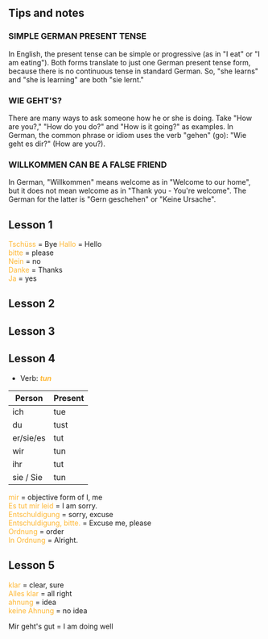 
## Tips and notes

### SIMPLE GERMAN PRESENT TENSE

In English, the present tense can be simple or progressive (as in "I eat" or "I am eating"). Both forms translate to just one German present tense form, because there is no continuous tense in standard German. So, "she learns" and "she is learning" are both "sie lernt."

### WIE GEHT'S?

There are many ways to ask someone how he or she is doing. Take "How are you?," "How do you do?" and "How is it going?" as examples. In German, the common phrase or idiom uses the verb "gehen" (go): "Wie geht es dir?" (How are you?).

### WILLKOMMEN CAN BE A FALSE FRIEND

In German, "Willkommen" means welcome as in "Welcome to our home", but it does not mean welcome as in "Thank you - You're welcome". The German for the latter is "Gern geschehen" or "Keine Ursache".

## Lesson 1
<font color = #ffb732> Tschüss </font> = Bye
<font color = #ffb732> Hallo </font> = Hello  
<font color = #ffb732> bitte </font> = please  
<font color = #ffb732> Nein </font> = no  
<font color = #ffb732> Danke </font> = Thanks  
<font color = #ffb732> Ja </font> = yes

## Lesson 2



## Lesson 3


## Lesson 4

- Verb: <font color = #ffb732> **_tun_** </font>

| Person | Present |
| --------- | ----------- |
| ich | tue |
| du | tust |
| er/sie/es | tut |
| wir | tun |
| ihr | tut |
| sie / Sie | tun |

<font color = #ffb732> mir </font> = objective form of I, me  
<font color = #ffb732> Es tut mir leid </font> = I am sorry.  
<font color = #ffb732> Entschuldigung </font> = sorry, excuse  
<font color = #ffb732> Entschuldigung, bitte. </font> = Excuse me, please  
<font color = #ffb732> Ordnung </font> = order  
<font color = #ffb732> In Ordnung </font> = Alright.

## Lesson 5
<font color = #ffb732> klar </font> = clear, sure  
<font color = #ffb732> Alles klar </font> = all right  
<font color = #ffb732> ahnung </font> = idea  
<font color = #ffb732> keine Ahnung </font> = no idea  

Mir geht's gut = I am doing well













  


